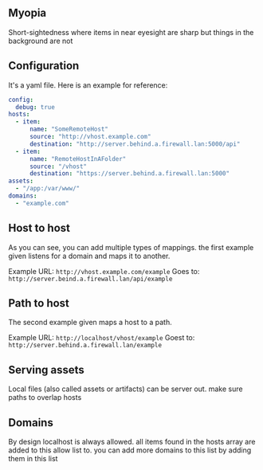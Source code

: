 ## Myopia
Short-sightedness where items in near eyesight are sharp but things in the background are not

## Configuration
It's a yaml file. Here is an example for reference:

```yaml
config:
  debug: true
hosts:
  - item:
      name: "SomeRemoteHost"
      source: "http://vhost.example.com"
      destination: "http://server.behind.a.firewall.lan:5000/api"
  - item:
      name: "RemoteHostInAFolder"
      source: "/vhost"
      destination: "https://server.behind.a.firewall.lan:5000"
assets:
  - "/app:/var/www/"
domains:
  - "example.com"
```


## Host to host
As you can see, you can add multiple types of mappings.
the first example given listens for a domain and maps it to another.

Example URL: `http://vhost.example.com/example`
Goes to: `http://server.beind.a.firewall.lan/api/example`

## Path to host
The second example given maps a host to a path. 

Example URL: `http://localhost/vhost/example`
Goest to: `http://server.behind.a.firewall.lan/example`

## Serving assets
Local files (also called assets or artifacts) can be server out. make sure paths to overlap hosts

## Domains
By design localhost is always allowed. all items found in the hosts array are added to this allow list to.
you can add more domains to this list by adding them in this list